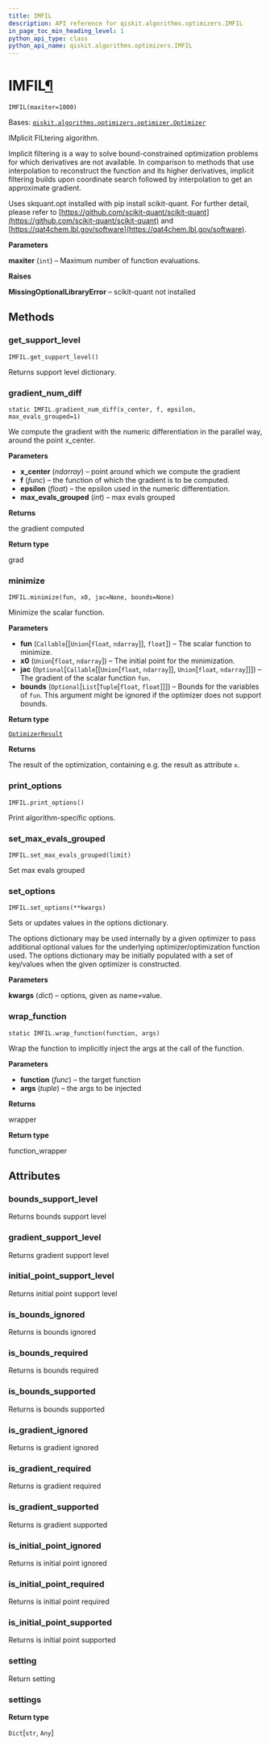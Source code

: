 ```yaml
---
title: IMFIL
description: API reference for qiskit.algorithms.optimizers.IMFIL
in_page_toc_min_heading_level: 1
python_api_type: class
python_api_name: qiskit.algorithms.optimizers.IMFIL
---
```


# IMFIL[¶](#imfil "Permalink to this headline")

<span id="qiskit.algorithms.optimizers.IMFIL" />

`IMFIL(maxiter=1000)`

Bases: [`qiskit.algorithms.optimizers.optimizer.Optimizer`](qiskit.algorithms.optimizers.Optimizer "qiskit.algorithms.optimizers.optimizer.Optimizer")

IMplicit FILtering algorithm.

Implicit filtering is a way to solve bound-constrained optimization problems for which derivatives are not available. In comparison to methods that use interpolation to reconstruct the function and its higher derivatives, implicit filtering builds upon coordinate search followed by interpolation to get an approximate gradient.

Uses skquant.opt installed with pip install scikit-quant. For further detail, please refer to [https://github.com/scikit-quant/scikit-quant](https://github.com/scikit-quant/scikit-quant) and [https://qat4chem.lbl.gov/software](https://qat4chem.lbl.gov/software).

**Parameters**

**maxiter** (`int`) – Maximum number of function evaluations.

**Raises**

**MissingOptionalLibraryError** – scikit-quant not installed

## Methods

### get\_support\_level

<span id="qiskit.algorithms.optimizers.IMFIL.get_support_level" />

`IMFIL.get_support_level()`

Returns support level dictionary.

### gradient\_num\_diff

<span id="qiskit.algorithms.optimizers.IMFIL.gradient_num_diff" />

`static IMFIL.gradient_num_diff(x_center, f, epsilon, max_evals_grouped=1)`

We compute the gradient with the numeric differentiation in the parallel way, around the point x\_center.

**Parameters**

*   **x\_center** (*ndarray*) – point around which we compute the gradient
*   **f** (*func*) – the function of which the gradient is to be computed.
*   **epsilon** (*float*) – the epsilon used in the numeric differentiation.
*   **max\_evals\_grouped** (*int*) – max evals grouped

**Returns**

the gradient computed

**Return type**

grad

### minimize

<span id="qiskit.algorithms.optimizers.IMFIL.minimize" />

`IMFIL.minimize(fun, x0, jac=None, bounds=None)`

Minimize the scalar function.

**Parameters**

*   **fun** (`Callable`\[\[`Union`\[`float`, `ndarray`]], `float`]) – The scalar function to minimize.
*   **x0** (`Union`\[`float`, `ndarray`]) – The initial point for the minimization.
*   **jac** (`Optional`\[`Callable`\[\[`Union`\[`float`, `ndarray`]], `Union`\[`float`, `ndarray`]]]) – The gradient of the scalar function `fun`.
*   **bounds** (`Optional`\[`List`\[`Tuple`\[`float`, `float`]]]) – Bounds for the variables of `fun`. This argument might be ignored if the optimizer does not support bounds.

**Return type**

[`OptimizerResult`](qiskit.algorithms.optimizers.OptimizerResult "qiskit.algorithms.optimizers.optimizer.OptimizerResult")

**Returns**

The result of the optimization, containing e.g. the result as attribute `x`.

### print\_options

<span id="qiskit.algorithms.optimizers.IMFIL.print_options" />

`IMFIL.print_options()`

Print algorithm-specific options.

### set\_max\_evals\_grouped

<span id="qiskit.algorithms.optimizers.IMFIL.set_max_evals_grouped" />

`IMFIL.set_max_evals_grouped(limit)`

Set max evals grouped

### set\_options

<span id="qiskit.algorithms.optimizers.IMFIL.set_options" />

`IMFIL.set_options(**kwargs)`

Sets or updates values in the options dictionary.

The options dictionary may be used internally by a given optimizer to pass additional optional values for the underlying optimizer/optimization function used. The options dictionary may be initially populated with a set of key/values when the given optimizer is constructed.

**Parameters**

**kwargs** (*dict*) – options, given as name=value.

### wrap\_function

<span id="qiskit.algorithms.optimizers.IMFIL.wrap_function" />

`static IMFIL.wrap_function(function, args)`

Wrap the function to implicitly inject the args at the call of the function.

**Parameters**

*   **function** (*func*) – the target function
*   **args** (*tuple*) – the args to be injected

**Returns**

wrapper

**Return type**

function\_wrapper

## Attributes

<span id="qiskit.algorithms.optimizers.IMFIL.bounds_support_level" />

### bounds\_support\_level

Returns bounds support level

<span id="qiskit.algorithms.optimizers.IMFIL.gradient_support_level" />

### gradient\_support\_level

Returns gradient support level

<span id="qiskit.algorithms.optimizers.IMFIL.initial_point_support_level" />

### initial\_point\_support\_level

Returns initial point support level

<span id="qiskit.algorithms.optimizers.IMFIL.is_bounds_ignored" />

### is\_bounds\_ignored

Returns is bounds ignored

<span id="qiskit.algorithms.optimizers.IMFIL.is_bounds_required" />

### is\_bounds\_required

Returns is bounds required

<span id="qiskit.algorithms.optimizers.IMFIL.is_bounds_supported" />

### is\_bounds\_supported

Returns is bounds supported

<span id="qiskit.algorithms.optimizers.IMFIL.is_gradient_ignored" />

### is\_gradient\_ignored

Returns is gradient ignored

<span id="qiskit.algorithms.optimizers.IMFIL.is_gradient_required" />

### is\_gradient\_required

Returns is gradient required

<span id="qiskit.algorithms.optimizers.IMFIL.is_gradient_supported" />

### is\_gradient\_supported

Returns is gradient supported

<span id="qiskit.algorithms.optimizers.IMFIL.is_initial_point_ignored" />

### is\_initial\_point\_ignored

Returns is initial point ignored

<span id="qiskit.algorithms.optimizers.IMFIL.is_initial_point_required" />

### is\_initial\_point\_required

Returns is initial point required

<span id="qiskit.algorithms.optimizers.IMFIL.is_initial_point_supported" />

### is\_initial\_point\_supported

Returns is initial point supported

<span id="qiskit.algorithms.optimizers.IMFIL.setting" />

### setting

Return setting

<span id="qiskit.algorithms.optimizers.IMFIL.settings" />

### settings

**Return type**

`Dict`\[`str`, `Any`]

